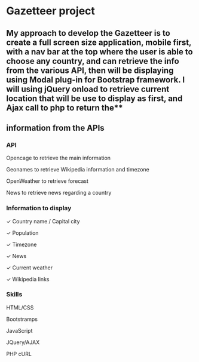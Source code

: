 # Gazetteer project

## My approach to develop the Gazetteer is to create a full screen size application, mobile first, with a nav bar at the top where the user is able to choose any country, and can retrieve the info from the various API, then will be displaying using Modal plug-in for Bootstrap framework. I will using jQuery onload to retrieve current location that will be use to display as first, and Ajax call to php to return the**

## information from the APIs

### API

Opencage to retrieve the main information

Geonames to retrieve Wikipedia information and timezone

OpenWeather to retrieve forecast

News to retrieve news regarding a country

### Information to display

✓ Country name / Capital city

✓ Population

✓ Timezone

✓ News

✓ Current weather

✓ Wikipedia links

### Skills

HTML/CSS

Bootstramps

JavaScript

JQuery/AJAX

PHP cURL
